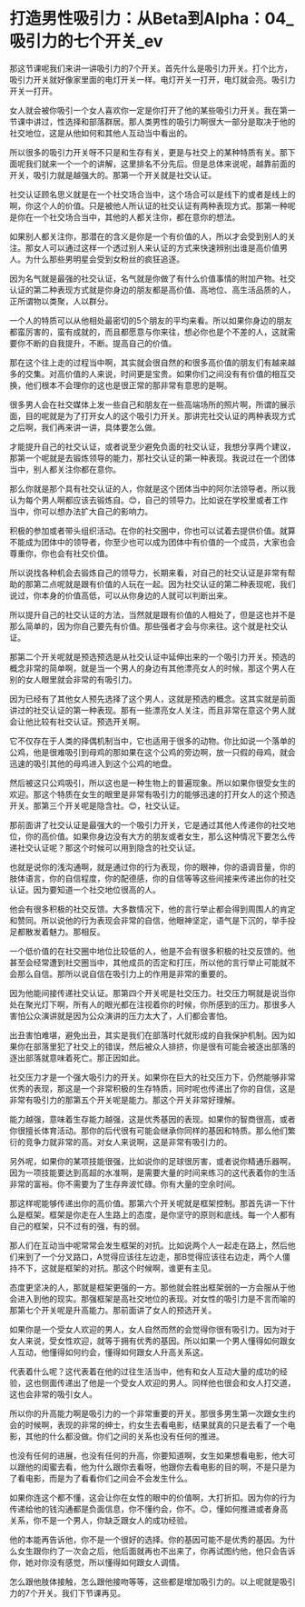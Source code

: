 # 打造男性吸引力：从Beta到Alpha：04_吸引力的七个开关_ev

那这节课呢我们来讲一讲吸引力的7个开关。首先什么是吸引力开关。打个比方，吸引力开关就好像家里面的电灯开关一样。电灯开关一打开，电灯就会亮。吸引力开关一打开。

女人就会被你吸引一个女人喜欢你一定是你打开了他的某些吸引力开关。我在第一节课中讲过，性选择和部落群居。那人类男性的吸引力啊很大一部分是取决于他的社交地位，这是从他如何和其他人互动当中看出的。

所以很多的吸引力开关呀不只是和生存有关，更是与社交上的某种特质有关。那下面呢我们就来一个一个的讲解，这里排名不分先后。但是总体来说呢，越靠前面的开关，吸引力就是越强大的。那第一个开关就是社交认证。

社交认证顾名思义就是在一个社交场合当中，这个场合可以是线下的或者是线上的啊，你这个人的价值。只是被他人所认证的社交认证有两种表现方式。那第一种呢是你在一个社交场合当中，其他的人都关注你，都在意你的想法。

如果别人都关注你，那潜在的含义是你是一个有价值的人，所以才会受到别人的关注。那女人可以通过这样一个透过别人来认证的方式来快速辨别出谁是高价值男人。为什么那些男明星会受到女粉丝的疯狂追逐。

因为名气就是最强的社交认证，名气就是你做了有什么价值事情的附加产物。社交认证的第二种表现方式就是你身边的朋友都是高价值、高地位、高生活品质的人，正所谓物以类聚，人以群分。

一个人的特质可以从他相处最密切的5个朋友的平均来看。所以如果你身边的朋友都蛮厉害的，蛮有成就的，而且都愿意与你来往，想必你也是个不差的人，这就需要你不断的自我提升，不断。提高自己的价值。

那在这个往上走的过程当中啊，其实就会很自然的和很多高价值的朋友们有越来越多的交集。对高价值的人来说，时间更是宝贵。如果你们之间没有有价值的相互交换，他们根本不会理你的这也是很正常的那非常有意思的是啊。

很多男人会在社交媒体上发一些自己和朋友在一些高端场所的照片啊，所谓的展示面，目的呢就是为了打开女人的这个吸引力开关。那讲完社交认证的两种表现方式之后啊，我们再来讲一讲，具体要怎么做。

才能提升自己的社交认证，或者说至少避免负面的社交认证，我想分享两个建议，那第一个呢就是去锻炼领导的能力，那社交认证的第一种表现。我说过在一个团体当中，别人都关注你都在意你。

那么你就是那个具有社交认证的人，你就是这个团体当中的阿尔法领导者。所以我认为每个男人啊都应该去锻炼自。😊，自己的领导力。比如说在学校里或者工作当中，你可以想办法扩大自己的影响力。

积极的参加或者带头组织活动。在你的社交圈中，你也可以试着去提供价值。就算不能成为团体中的领导者，你至少也可以成为团体中有价值的一个成员，大家也会尊重你，你也会有社交价值。

所以说找各种机会去锻炼自己的领导力，长期来看，对自己的社交认证是非常有帮助的那第二点呢就是跟有价值的人玩在一起。因为社交认证的第二种表现呢，我们说过，你本身的价值高低，可以从你身边的人就可以判断出来。

所以提升自己的社交认证的方法，当然就是跟有价值的人相处了，但是这也并不是那么简单的，因为你自己要先有价值。那些强者才会与你来往。这个就是社交认证。

那第二个开关呢就是预选预选是从社交认证中延伸出来的一个吸引力开关。预选的概念非常的简单啊，就是当一个男人的身边有其他漂亮女人的时候，那这个男人在别的女人眼里就会非常的有吸引力。

因为已经有了其他女人预先选择了这个男人，这就是预选的概念。这其实就是前面讲过的社交认证的第一种表现。那有一些漂亮女人关注，而且非常在意这个男人就会让他比较有社交认证。预选开关啊。

它不仅存在于人类的择偶机制当中，它也适用于很多的动物。你比如说一个落单的公鸡，他是很难吸引到母鸡的那如果在这个公鸡的旁边啊，放一只假的母鸡，就会迅速的吸引其他的母鸡进入到这个公鸡的地盘。

然后被这只公鸡吸引，所以这也是一种生物上的普遍现象。所以如果你很受女生的欢迎。那这个特质在女生的眼里是非常有吸引力的能够迅速的打开女人的这个预选开关。那第三个开关呢是隐含社。😊，社交认证。

那前面讲了社交认证是最强大的一个吸引力开关，它是通过其他人传递你的社交地位，你的高价值。如果你身边没有大方的朋友或者女生，那么这种情况下要怎么传递社交认证呢？那这个时候可以用到隐含的社交认证。

也就是说你的浅沟通啊，就是通过你的行为表现，你的眼神，你的语调音量，你的肢体语言，你的自信程度，你的配德感，你的自信等等这些间接来传递出你的社交认证。因为要知道一个社交地位很高的人。

他会有很多积极的社交反馈。大多数情况下，他的言行举止都会得到周围人的肯定和赞同。所以说他的行为表现会非常的自信，他眼神坚定，语气是下沉的，举手投足都散发着魅力。那相反。

一个低价值的在社交圈中地位比较低的人，他是不会有很多积极的社交反馈的。他甚至会经常遭到社交圈当中，其他成员的否定和打压，所以他的言行举止可能就不会那么自信。那所以说自信在吸引力上的作用是非常的重要的。

因为他能间接传递社交认证。那第四个开关呢是社交压力。社交压力啊就是说当你处在聚光灯下啊，所有人的眼光都在注视着你的时候，你所感到的压力。那很多人害怕公众演讲就是因为公众演讲的压力太大了，人们都会害怕。

出丑害怕难堪，避免出丑，其实是我们在部落时代就形成的自我保护机制。因为如果你在部落里犯了社交上的错误，然后被众人排挤，你是很有可能会被逐出部落的逐出部落就意味着死亡。那正因如此。

社交压力才是一个强大吸引力的开关。如果你在巨大的社交压力下，仍然能够非常优秀的表现，那这是一个非常积极的生存特质，同时呢也传递出了你的自信，这是非常有吸引力的那第五个开关呢是能力。那这个开关非常好理解。

能力越强，意味着生存能力越强，这是优秀基因的表现。如果你的智商很高，或者你很擅长体育活动。那你的后代很有可能会继承你同样的基因和特质。那么他们繁衍的竞争力就非常的高。对女人来说啊，这是非常有吸引力的。

另外呢，如果你的某项技能很强，比如说你的足球很厉害，或者说你精通乐器啊，因为一项技能要达到高超的水准啊，是需要大量的时间来练习的这代表着你的生活非常的富裕。你不需要为了生存奔波忙碌。你有大量的空余时间。

那这样呢能够传递出你的高价值。那第六个开关呢就是框架控制。那首先讲一下什么是框架。框架是你走在人生路上的态度，是你坚守的原则和底线。每一个人都有自己的框架，只不过有的强，有的弱。

那人们在互动当中呢常常会发生框架的对抗。比如说两个人一起走在路上，然后他们来到了一个分叉路口，A觉得应该往左边走，那B觉得应该往右边走，两个人僵持不下，这就是框架的对抗。那这个时候啊，谁更有主见。

态度更坚决的人，那就是框架更强的一方。那他就会胜出框架弱的一方会服从于他会进入到他的现实。那强框架是高社交地位的表现。对女性的吸引力是不言而喻的那第七个开关呢是升高能力。那前面讲了女人的预选开关。

如果你是一个受女人欢迎的男人，女人自然而然的会觉得你很有吸引力。因为对于女人来说，受女性欢迎，就等于拥有优秀的基因。所以如果一个男人懂得如何跟女人互动，他懂得如何约会，懂得如何跟女人升高关系这。

代表着什么呢？这代表着在他的过往生活当中，他有和女人互动大量的成功的经验，这也侧面传递出了他是一个受女人欢迎的男人。同样他也很会和女人打交道，这也会非常的吸引女人。

所以你的升高能力啊是吸引力的一个非常重要的开关。那很多男生第一次跟女生约会的时候啊，表现的非常的绅士，约女生去看电影，结果就真的只是去看了一个电影，其他的什么都没做。你们之间的关系也没有任何的推进。

也没有任何的进展，也没有任何的升高，你要知道啊，女生如果想看电影，他大可以跟他的闺蜜去看，他为什么跟你去看呀，他跟你去看电影的目的啊，不是只是为了看电影，而是为了看看你们之间会不会发生什么。

如果你连这个都不懂，这会让你在女性的眼中的价值啊，大打折扣。因为你的行为传递给他的钱沟通都是负面信息，你不懂约会，你不。😊，懂如何推进或者身高关系，你不是一个男人，你缺乏跟女人的成功经验。

他的本能再告诉他，你不是一个很好的选择。你的基因可能不是优秀的基因。为什么女生跟你约了一次会之后，他后面就再也不出来了，你再试图约他，他只会告诉你，她对你没有感觉，所以懂得如何跟女人调情。

怎么跟他肢体接触，怎么跟他接吻等等，这些都是增加吸引力的。以上呢就是吸引力的7个开关。我们下节课再见。

